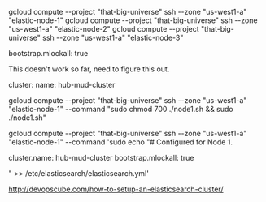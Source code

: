 gcloud compute --project "that-big-universe" ssh --zone "us-west1-a" "elastic-node-1"
gcloud compute --project "that-big-universe" ssh --zone "us-west1-a" "elastic-node-2"
gcloud compute --project "that-big-universe" ssh --zone "us-west1-a" "elastic-node-3"

bootstrap.mlockall: true

This doesn't work so far, need to figure this out.

cluster:
  name: hub-mud-cluster


gcloud compute --project "that-big-universe" ssh --zone "us-west1-a" "elastic-node-1" --command "sudo chmod 700 ./node1.sh && sudo ./node1.sh"

gcloud compute --project "that-big-universe" ssh --zone "us-west1-a" "elastic-node-1" --command 'sudo echo "#  Configured for Node 1.

cluster.name: hub-mud-cluster
bootstrap.mlockall: true

" >> /etc/elasticsearch/elasticsearch.yml'



http://devopscube.com/how-to-setup-an-elasticsearch-cluster/
